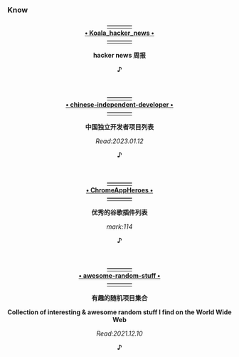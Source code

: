 ### Know
  <p align="center"><a href="https://github.com/ZutJoe/Koala_hacker_news">
                                                            <b>————<br>• Koala_hacker_news •<br>————</b>
  </a></p>
  <p align="center">                                                  <b>hacker news 周报</b></p>
  </a></p>
  <p align="center"><b>♪</b></p><br>

  <p align="center"><a href="https://github.com/1c7/chinese-independent-developer">
                                                     <b>————<br>• chinese-independent-developer •<br>————</b>
  </a></p>
  <p align="center">                                           <b>中国独立开发者项目列表</b></p>
  </a></p>
                                                         <p align="center"><i>Read:2023.01.12</i></p>
  <p align="center"><b>♪</b></p><br>
  
  <p align="center"><a href="https://github.com/zhaoolee/ChromeAppHeroes">
                                                            <b>————<br>• ChromeAppHeroes •<br>————</b>
  </a></p>
  <p align="center">                                               <b>优秀的谷歌插件列表</b></p>
  </a></p>
                                                         <p align="center"><i>mark:114</i></p>
  <p align="center"><b>♪</b></p><br>
  
  <p align="center"><a href="https://github.com/ahmadawais/awesome-random-stuff">
                                                            <b>————<br>• awesome-random-stuff •<br>————</b>
  </a></p>
  <p align="center">                                                  <b>有趣的随机项目集合</b></p>
  <p align="center">                   <b>Collection of interesting & awesome random stuff I find on the World Wide Web</b></p>
  </a></p>
                                                         <p align="center"><i>Read:2021.12.10</i></p>
  <p align="center"><b>♪</b></p><br>
